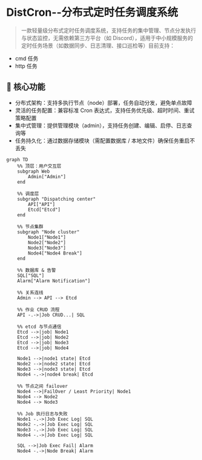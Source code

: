 # DistCron--分布式定时任务调度系统

> 一款轻量级分布式定时任务调度系统，支持任务的集中管理、节点分发执行与状态监控，无需依赖第三方平台（如 Discord），适用于中小规模服务的定时任务场景（如数据同步、日志清理、接口巡检等）目前支持：
* cmd 任务
* http 任务

## 🌟 核心功能
* 分布式架构：支持多执行节点（node）部署，任务自动分发，避免单点故障
* 灵活的任务配置：兼容标准 Cron 表达式，支持任务优先级、超时时间、重试策略配置
* 集中式管理：提供管理模块（admin），支持任务创建、编辑、启停、日志查询等
* 任务持久化：通过数据存储模块（需配置数据库 / 本地文件）确保任务重启不丢失


``` mermaid
graph TD
    %% 顶层：用户交互层
    subgraph Web
        Admin["Admin"]
    end

    %% 调度层
    subgraph "Dispatching center"
        API["API"]
        Etcd["Etcd"]
    end

    %% 节点集群
    subgraph "Node cluster"
        Node1["Node1"]
        Node2["Node2"]
        Node3["Node3"]
        Node4["Node4 Break"]
    end

    %% 数据库 & 告警
    SQL["SQL"]
    Alarm["Alarm Notification"]

    %% 关系连线
    Admin --> API --> Etcd

    %% 作业 CRUD 流程
    API -.->|Job CRUD...| SQL

    %% etcd 与节点通信
    Etcd -->|job| Node1
    Etcd -->|job| Node2
    Etcd -->|job| Node3
    Etcd -->|job| Node4

    Node1 -->|node1 state| Etcd
    Node2 -->|node2 state| Etcd
    Node3 -->|node3 state| Etcd
    Node4 -.->|node4 break| Etcd

    %% 节点之间 failover
    Node4 -->|FailOver / Least Priority| Node1
    Node4 --> Node2
    Node4 --> Node3

    %% Job 执行日志与失败
    Node1 -.->|Job Exec Log| SQL
    Node2 -.->|Job Exec Log| SQL
    Node3 -.->|Job Exec Log| SQL
    Node4 -.->|Job Exec Log| SQL

    SQL -->|Job Exec Fail| Alarm
    Node4 -.->|Node Break| Alarm
